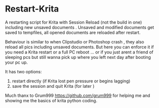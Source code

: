 # Restart-Krita
A restarting script for Krita with Session Reload (not the build in one) including new unsaved documents . Unsaved and modified documents get saved to tempfiles, all opened documents are reloaded after restart.

Behaviour is similar to when Clipstudio or Photoshop crash , they also reload all pics including unsaved documents. But here you can enforce it if you need a Krita restart or a full PC reboot ... or if you just arent a friend of sleeping pcs but still wanna pick up where you left next day after booting your pc up.

It has two options: 

1) restart directly (if Krita lost pen pressure or begins lagging) 
2) save the session and quit Krita (for later )

Much thanx to Grum999 https://github.com/grum999 for helping me and showing me the basics of krita python coding. 


